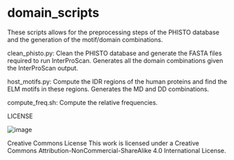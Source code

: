 # domain_scripts

These scripts allows for the preprocessing steps of the PHISTO database and the generation of the motif/domain combinations.

clean_phisto.py: Clean the PHISTO database and generate the FASTA files required to run InterProScan. Generates all the domain combinations given the InterProScan output.

host_motifs.py: Compute the IDR regions of the human proteins and find the ELM motifs in these regions. Generates the MD and DD combinations.

compute_freq.sh: Compute the relative frequencies.

LICENSE

![image](https://user-images.githubusercontent.com/78474998/190620662-51e972db-df9d-42cf-a215-758c58e9e5f3.png)

Creative Commons License
This work is licensed under a Creative Commons Attribution-NonCommercial-ShareAlike 4.0 International License.
